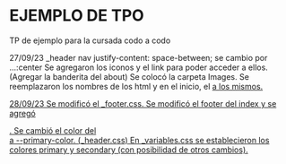 # EJEMPLO DE TPO

TP de ejemplo para la cursada codo a codo

27/09/23
_header nav  justify-content: space-between;
      se cambio por ...:center
Se agregaron los iconos y el link para poder acceder a ellos.
(Agregar la banderita del about)
Se colocó la carpeta Images.
Se reemplazaron los nombres de los html y en el inicio, el <a href> a los mismos.

28/09/23
Se modificó el _footer.css.
Se modificó el footer del index y se agregó <ul></ul>.
Se cambió el color del <nav></nav> a --primary-color. (_header.css)
En _variables.css se establecieron los colores primary y secondary (con posibilidad de otros cambios).
